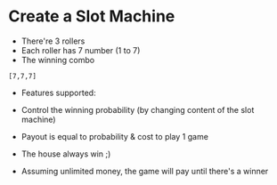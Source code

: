 # Create a Slot Machine

* There're 3 rollers
* Each roller has 7 number (1 to 7)
* The winning combo
```
[7,7,7]
```

* Features supported:

* Control the winning probability (by changing content of the slot machine)
* Payout is equal to probability & cost to play 1 game
* The house always win ;)
* Assuming unlimited money, the game will pay until there's a winner
